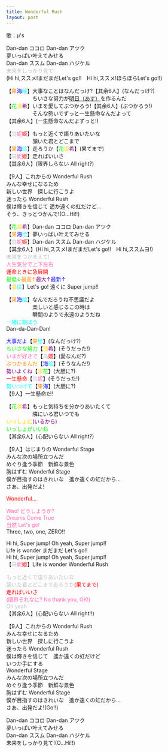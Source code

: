 ```yaml
---
title: Wonderful Rush
layout: post
---
```

歌：μ's

<p>Dan-dan ココロ Dan-dan アツク<br />
夢いっぱい叶えてみせる<br />
Dan-dan ススム Dan-dan ハジケル<br />
<font color="silver">未来をしっかり見て!</font><br />
(Hi hi,ススメ!まだまだLet's go!!　Hi hi,ススメ!ほらほらLet's go!!)</p>

<p>【<font color="darkorange">果</font><font color="blue">海</font><font color="cyan">绘</font>】大事なことはなんだっけ?【其余6人】(なんだっけ?)<br />
　　　　　ちいさな努力が<u>明日（あす）</u>を作るんだ<br />
【<font color="lime">花</font><font color="gold">凛</font><font color="purple">希</font>】いまを愛してぶつかろう!【其余6人】(ぶつかろう!)<br />
　　　　　そんな勢いでずっと一生懸命なんだよって<br />
【其余6人】(一生懸命なんだよずっと!)</p>

<p>【<font color="silver">鸟</font><font color="hotpink">妮</font><font color="red">姬</font>】もっと近くで語りあいたいな<br />
　　　　　頷いた君とどこまで<br />
【<font color="darkorange">果</font><font color="blue">海</font><font color="cyan">绘</font>】走ろうか【<font color="lime">花</font><font color="gold">凛</font><font color="purple">希</font>】(果てまで)<br />
【<font color="silver">鸟</font><font color="hotpink">妮</font><font color="red">姬</font>】走ればいいさ<br />
【其余6人】(限界しらない All right?)</p>

<p>【9人】これからの Wonderful Rush<br />
みんな幸せになるため<br />
新しい世界　探しに行こうよ<br />
迷ったら Wonderful Rush<br />
僕は輝きを信じて 遥か遠くの虹だけど…<br />
そう、きっとつかんで!(O…Hi!!)</p>

<p>【<font color="lime">花</font><font color="gold">凛</font><font color="purple">希</font>】Dan-dan ココロ Dan-dan アツク<br />
【<font color="darkorange">果</font><font color="blue">海</font><font color="cyan">绘</font>】夢いっぱい叶えてみせる<br />
【<font color="silver">鸟</font><font color="hotpink">妮</font><font color="red">姬</font>】Dan-dan ススム Dan-dan ハジケル<br />
【其余6人】(Hi hi,ススメ!まだまだLet's go!!　Hi hi,ススムヨ!)<br />
<font color="silver">未来をつかまえて!</font><br />
<font color="hotpink">人生気分で上下左右</font><br />
<font color="red">運命ときに急展開</font><br />
<font color="lime">最低↓</font><font color="darkorange">最高↑</font><font color="purple">最大↑</font><font color="blue">最新↑</font><br />
【<font color="gold">凛</font><font color="cyan">绘</font>】Let's go! 遠くに Super jump!!</p>

<p>【<font color="darkorange">果</font><font color="blue">海</font><font color="cyan">绘</font>】なんでだろうね不思議だよ<br />
　　　　　楽しいと感じるこの時は<br />
　　　　　瞬間のようで永遠のようだね<br />
<font color="cyan">一緒に跳ぼう</font><br />
Dan-da-Dan-Dan!</p>

<p><font color="blue">大事だよ</font>【<font color="darkorange">果</font><font color="cyan">绘</font>】(なんだっけ?)<br />
<font color="lime">ちいさな努力</font>【<font color="gold">凛</font><font color="purple">希</font>】(そうだった!)<br />
<font color="hotpink">いまが好きで</font>【<font color="silver">鸟</font><font color="red">姬</font>】(愛なんだ?)<br />
<font color="darkorange">ぶつかるんだ</font>【<font color="blue">海</font><font color="cyan">绘</font>】(そうなんだ!)<br />
<font color="purple">勢いよくね</font>【<font color="gold">凛</font><font color="lime">花</font>】(大胆に?)<br />
<font color="red">一生懸命</font>【<font color="silver">鸟</font><font color="hotpink">妮</font>】(そうだった!)<br />
<font color="cyan">勢いつけて</font>【<font color="darkorange">果</font><font color="blue">海</font>】(大胆に?)<br />
【9人】一生懸命だ!</p>

<p>【<font color="lime">花</font><font color="gold">凛</font><font color="purple">希</font>】もっと気持ちを分かりあいたくて<br />
　　　　　隣にいる君いつでも<br />
<font color="gold">いっしょに</font><font color="purple">(いるから)</font><br />
<font color="lime">いっしょがいいね</font><br />
【其余6人】(心配いらない All right?)</p>

<p>【9人】はじまりの Wonderful Stage<br />
みんな次の場所立つんだ<br />
めぐり逢う季節　新鮮な景色<br />
胸はずむ Wonderful Stage<br />
僕が目指すのはきれいな　遙か遠くの虹だから…<br />
さあ、出発だよ!</p>

<p><font color="red">Wonderful…</font></p>

<p><font color="hotpink">Wao! どうしようか?<br />
Dreams Come True<br />
当然 Let's go! </font><br />
Three, two, one, ZERO!!</p>

<p>Hi hi, Super jump! Oh yeah, Super jump!!<br />
Life is wonder まだまだ Let's go!!<br />
Hi hi, Super jump! Oh yeah, Super jump!!<br />
【<font color="silver">鸟</font><font color="hotpink">妮</font><font color="red">姬</font>】Life is wonder Wonderful Rush</p>

<p><font color="silver">もっと近くで語りあいたいな<br />
頷いた君とどこまで走ろうか</font><font color="red">(果てまで)<br />
走ればいいさ</font><br />
<font color="hotpink">(限界それなに? No thank you, OK!)</font><br />
<font color="silver">Oh yeah</font><br />
【其余6人】(心配いらない All right!!)</p>

<p>【9人】これからの Wonderful Rush<br />
みんな幸せになるため<br />
新しい世界　探しに行こうよ<br />
迷ったら Wonderful Rush<br />
僕は輝きを信じて　遙か遠くの虹だけど<br />
いつか手にする<br />
Wonderful Stage<br />
みんな次の場所立つんだ<br />
めぐり逢う季節　新鮮な景色<br />
胸はずむ Wonderful Stage<br />
僕が目指すのはきれいな　遙か遠くの虹だから…<br />
さあ、出発だよ!(Go!!)</p>

<p>Dan-dan ココロ Dan-dan アツク<br />
夢いっぱい叶えてみせる<br />
Dan-dan ススム Dan-dan ハジケル<br />
未来をしっかり見て!(O…Hi!!)</p>